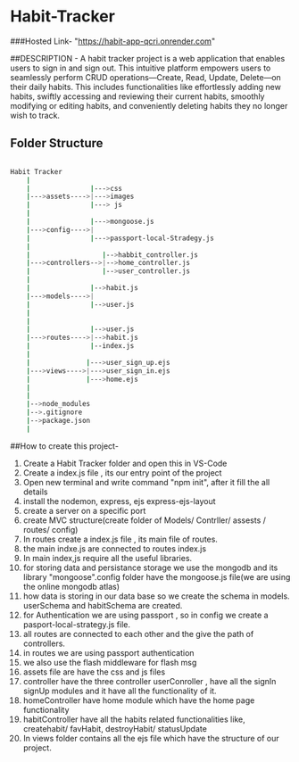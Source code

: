 # Habit-Tracker

###Hosted Link- "https://habit-app-qcri.onrender.com"

 ##DESCRIPTION - 
 A habit tracker project is a web application that enables users to sign in and sign out. This intuitive platform empowers users to seamlessly perform CRUD operations—Create, Read, Update, Delete—on their daily habits. This includes functionalities like effortlessly adding new habits, swiftly accessing and reviewing their current habits, smoothly modifying or editing habits, and conveniently deleting habits they no longer wish to track.


 ## Folder Structure
```bash

Habit Tracker
    |
    |               |--->css
    |--->assets---->|--->images
    |               |---> js
    |
    |               |--->mongoose.js
    |--->config---->|
    |               |--->passport-local-Stradegy.js
    |
    |                  |-->habbit_controller.js
    |--->controllers-->|-->home_controller.js
    |                  |-->user_controller.js
    |
    |               |-->habit.js
    |--->models---->|
    |               |-->user.js
    |
    |              
    |               |-->user.js
    |--->routes---->|-->habit.js
    |               |--index.js
    |
    |              |--->user_sign_up.ejs
    |--->views---->|--->user_sign_in.ejs
    |              |--->home.ejs
    |              
    |
    |-->node_modules
    |-->.gitignore
    |-->package.json
    |
```

##How to create this project-
1. Create a Habit Tracker folder and open this in VS-Code
2. Create a index.js file , its our entry point of the project
3. Open new terminal and write command "npm init", after it fill the all details
4. install the nodemon, express, ejs express-ejs-layout
5. create a server on a specific port
6. create  MVC structure(create folder of Models/ Contrller/ assests / routes/ config)
7. In routes create a index.js file , its main file of routes.
8. the main indxe.js are connected to routes index.js
9. In main index,js require all the useful libraries.
10. for storing data and persistance storage we use the mongodb and its library "mongoose".config folder have the mongoose.js file(we are using the online mongodb atlas)
11. how data is storing in our data base so we create the schema in models. userSchema and habitSchema are created.
12. for Authentication we are using passport , so in config we create a pasport-local-strategy.js file.
13. all routes are connected to each other and the give the path of controllers.
14. in routes we are using passport authentication
15. we also use the flash middleware for flash msg
16. assets file are have the css and js files
17. controller have the three controller userConroller , have all the signIn signUp modules and it have all the functionality of it.
18. homeController have home module which have the home page functionality
19. habitController have all the habits related functionalities like, createhabit/ favHabit, destroyHabit/ statusUpdate
20. In views folder contains all the ejs file which have the structure of our project.

    
